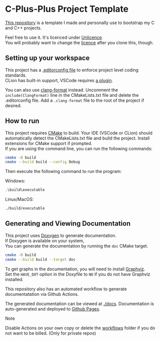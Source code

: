 # C-Plus-Plus Project Template

[This repository](https://github.com/kitswas/CPP-project-template) is a template I made and personally use to bootstrap my C and C++ projects.  

Feel free to use it. It's licenced under [Unlicence](https://unlicense.org).  
You will probably want to change the [licence](./LICENCE.MD) after you clone this, though.

## Setting up your workspace

This project has a [.editorconfig file](https://editorconfig.org/) to enforce project level coding standards.  
CLion has built-in support,
VSCode requires [a plugin](https://marketplace.visualstudio.com/items?itemName=EditorConfig.EditorConfig).

You can also use [clang-format](https://clang.llvm.org/docs/ClangFormat.html) instead. Uncomment the `include(ClangFormat)` line in the CMakeLists.txt file and delete the .editorconfig file. Add a `.clang-format` file to the root of the project if desired.

## How to run

This project requires [CMake](https://cmake.org/) to build.
Your IDE (VSCode or CLion) should automatically detect the CMakeLists.txt file and build the project.
Install extensions for CMake support if prompted.  
If you are using the command line, you can run the following commands:

```bash
cmake -B build
cmake --build build --config Debug
```

Then execute the following command to run the program:

Windows:

```cmd
.\build\executable
```

Linux/MacOS:

```bash
./build/executable
```

## Generating and Viewing Documentation

This project uses [Doxygen](https://www.doxygen.nl/index.html) to generate documentation.  
If Doxygen is available on your system,  
You can generate the documentation by running the `doc` CMake target.

```bash
cmake -B build
cmake --build build --target doc
```

To get graphs in the documentation, you will need to install [Graphviz](https://graphviz.org/).  
Set the `HAVE_DOT` option in the Doxyfile to `NO` if you do not have Graphviz installed.

This repository also has an automated workflow to generate documentatation via Github Actions.  

The generated documentation can be viewed at [./docs](./docs/index.html).
Documentation is auto-generated and deployed to [Github Pages](https://kitswas.github.io/CPP-project-template/).  

> [!NOTE]
> Disable Actions on your own copy or delete the [workflows](./.github/workflows) folder if you do not want to be billed. (Only for private repos)
